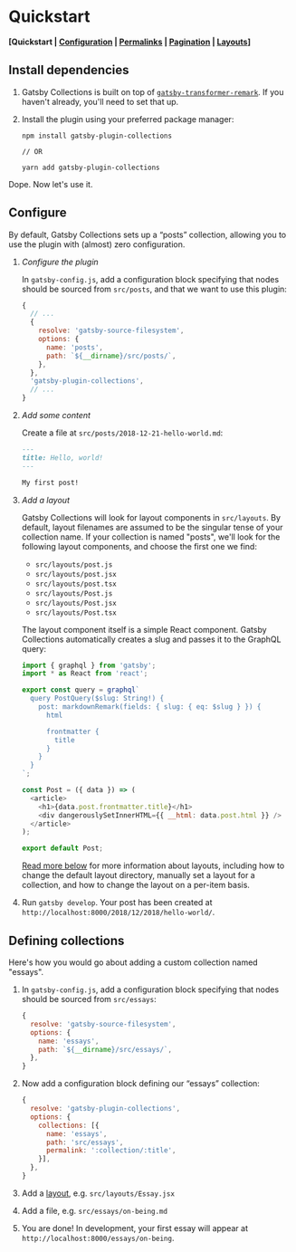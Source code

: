 # Quickstart

**[Quickstart | [Configuration](./configuration.md) | [Permalinks](./permalinks.md) | [Pagination](./pagination.md) | [Layouts](./layouts.md)]**

## Install dependencies

1. Gatsby Collections is built on top of [`gatsby-transformer-remark`](https://github.com/gatsbyjs/gatsby/tree/master/packages/gatsby-transformer-remark). If you haven't already, you'll need to set that up.

1. Install the plugin using your preferred package manager:

   ```
   npm install gatsby-plugin-collections

   // OR

   yarn add gatsby-plugin-collections
   ```

Dope. Now let's use it.

## Configure

By default, Gatsby Collections sets up a “posts” collection, allowing you to use the plugin with (almost) zero configuration.

1. _Configure the plugin_

   In `gatsby-config.js`, add a configuration block specifying that nodes should be sourced from `src/posts`, and that we want to use this plugin:

   ```js
   {
     // ...
     {
       resolve: 'gatsby-source-filesystem',
       options: {
         name: 'posts',
         path: `${__dirname}/src/posts/`,
       },
     },
     'gatsby-plugin-collections',
     // ...
   }
   ```

1. _Add some content_

   Create a file at `src/posts/2018-12-21-hello-world.md`:

   ```md
   ---
   title: Hello, world!
   ---

   My first post!
   ```

1. _Add a layout_

   Gatsby Collections will look for layout components in `src/layouts`. By default, layout filenames are assumed to be the singular tense of your collection name. If your collection is named "posts", we'll look for the following layout components, and choose the first one we find:

   - `src/layouts/post.js`
   - `src/layouts/post.jsx`
   - `src/layouts/post.tsx`
   - `src/layouts/Post.js`
   - `src/layouts/Post.jsx`
   - `src/layouts/Post.tsx`

   The layout component itself is a simple React component. Gatsby Collections automatically creates a slug and passes it to the GraphQL query:

   ```js
   import { graphql } from 'gatsby';
   import * as React from 'react';

   export const query = graphql`
     query PostQuery($slug: String!) {
       post: markdownRemark(fields: { slug: { eq: $slug } }) {
         html

         frontmatter {
           title
         }
       }
     }
   `;

   const Post = ({ data }) => (
     <article>
       <h1>{data.post.frontmatter.title}</h1>
       <div dangerouslySetInnerHTML={{ __html: data.post.html }} />
     </article>
   );

   export default Post;
   ```

   [Read more below](#layouts) for more information about layouts, including how to change the default layout directory, manually set a layout for a collection, and how to change the layout on a per-item basis.

1. Run `gatsby develop`. Your post has been created at `http://localhost:8000/2018/12/2018/hello-world/`.

## Defining collections

Here's how you would go about adding a custom collection named "essays".

1. In `gatsby-config.js`, add a configuration block specifying that nodes should be sourced from `src/essays`:

   ```js
   {
     resolve: 'gatsby-source-filesystem',
     options: {
       name: 'essays',
       path: `${__dirname}/src/essays/`,
     },
   }
   ```

1. Now add a configuration block defining our “essays” collection:

   ```js
   {
     resolve: 'gatsby-plugin-collections',
     options: {
       collections: [{
         name: 'essays',
         path: 'src/essays',
         permalink: ':collection/:title',
       }],
     },
   }
   ```

1. Add a [layout](./layouts.md), e.g. `src/layouts/Essay.jsx`

1. Add a file, e.g. `src/essays/on-being.md`

1. You are done! In development, your first essay will appear at `http://localhost:8000/essays/on-being`.
